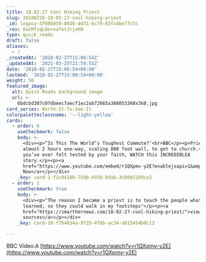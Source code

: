 ```yaml
---
title: 18.02.27 Cool Hiking Priest
slug: 20180226-18-02-27-cool-hiking-priest
_id: legacy-5f68b059-8026-4d31-bc79-83fa4be7fc5c
_rev: 0aCMfzqL0erea7otJrjxKH
type: quick_reads
draft: false
aliases:
  - /
_createdAt: '2018-02-27T15:00:54Z'
_updatedAt: '2021-03-25T21:59:55Z'
date: '2018-02-27T15:00:54+00:00'
lastmod: '2018-02-27T15:00:54+00:00'
weight: 50
featured_image:
  alt: Quick Reads background image
  url: >-
    6bdcbd307c07dbeec7aecf1ec2ab72665a308053360x360.jpg
card_series: Worth-It-To-See-It
colorpaletteclassname: '--light-yellow'
cards:
  - order: 0
    useCheckmark: false
    body: >-
      <div><p>“Is This The World’s Toughest Commute?’<br>BBC</p><p>Priest hikes
      almost 2 hours one-way, scaling 800 foot wall, to get to church.</p><p>If
      you’ve ever felt tested by your faith, WATCH this INCREDIBLEA
      story.</p><p><a
      href="https://www.youtube.com/embed/r1QXpmv-y2E?enablejsapi=1&amp;autoplay=1&amp;rel=0">Watch
      Now</a></p></div>
    _key: card-1-f2c84109-75db-435b-8dab-3c80b52b9ce2
  - order: 1
    useCheckmark: true
    body: >-
      <div><p>"The reason I became a priest is to teach the people what I have
      learned, so they could walk in my footsteps"</p><p><a
      href="https://smarthernews.com/18-02-27-cool-hiking-priest/">view
      sources</a></p></div>
    _key: card-10-f764834a-9725-4f8b-ac34-d815454b0c12

---
```

BBC Video:A [https://www.youtube.com/watch?v=r1QXpmv-y2E](https://www.youtube.com/watch?v=r1QXpmv-y2E)
